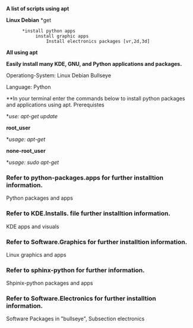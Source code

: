 **A list of scripts using apt** 

 **Linux Debian**
     *get
     
          *install python apps
               install graphic apps
                   Install electronics packages [vr,2d,3d]
                
 **All using apt**

**Easily install many KDE, GNU, and Python applications and packages.**


Operationg-System: 
   Linux Debian Bullseye
   
Language: 
   Python


**In your terminal enter the commands below to install python packages and applications using apt.
 Prerequistes
   
   **use:
      apt-get update*

**root_user**
 
 **usage:
      apt-get*
 
 
**none-root_user**
   
   **usage:
      sudo apt-get*
 

### Refer to python-packages.apps for further installtion information. 
Python packages and apps
### Refer to KDE.Installs. file further installtion information.
KDE apps and visuals
### Refer to Software.Graphics for further installtion information.
Linux graphics and apps
### Refer to sphinx-python for further information.
Shpinix-python packages and apps
### Refer to Software.Electronics for further installtion information.
Software Packages in "bullseye", Subsection electronics
